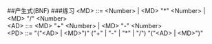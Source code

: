 ##产生式(BNF)
###练习
\<MD> ::= \<Number> | \<MD> "\*" \<Number> | \<MD> "/" \<Number> <br>
\<AD> ::= \<MD> "+" \<Number> | \<MD> "-" \<Number> <br>
\<PD> ::= "("\<AD> | \<MD>")" ("+" | "-" | "\*" | "/") "("\<AD> | \<MD>")"
